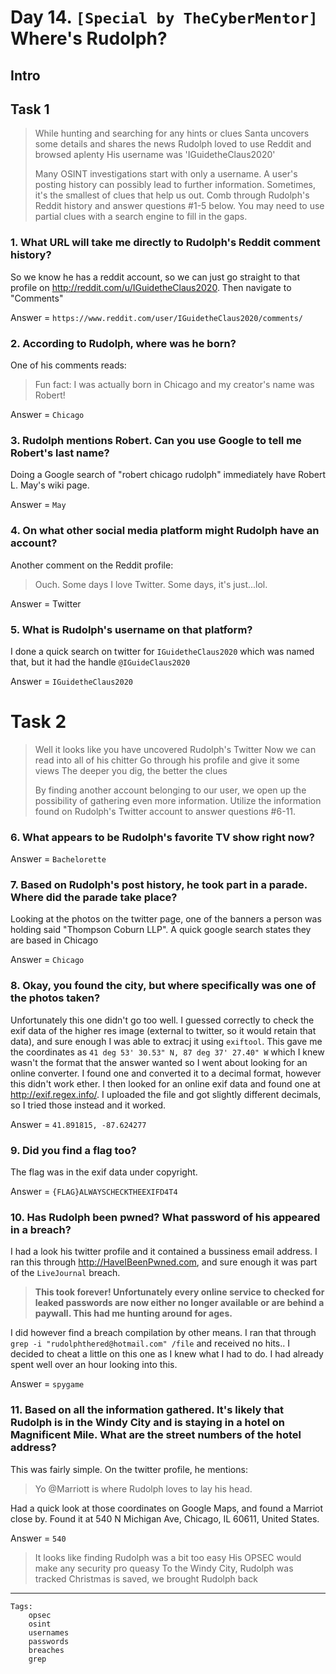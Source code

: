 # Day 14. `[Special by TheCyberMentor]` Where's Rudolph?
## Intro

## Task 1

>While hunting and searching for any hints or clues
>Santa uncovers some details and shares the news
>Rudolph loved to use Reddit and browsed aplenty
>His username was 'IGuidetheClaus2020'
>
>Many OSINT investigations start with only a username. A user's posting history can possibly lead to further information. Sometimes, it's the smallest of clues that help us out. Comb through Rudolph's Reddit history and answer questions #1-5 below. You may need to use partial clues with a search engine to fill in the gaps.

### 1. What URL will take me directly to Rudolph's Reddit comment history?

So we know he has a reddit account, so we can just go straight to that profile on http://reddit.com/u/IGuidetheClaus2020. Then navigate to "Comments"

Answer = `https://www.reddit.com/user/IGuidetheClaus2020/comments/`

### 2. According to Rudolph, where was he born?

One of his comments reads:
>Fun fact: I was actually born in Chicago and my creator's name was Robert!

Answer = `Chicago`

### 3. Rudolph mentions Robert.  Can you use Google to tell me Robert's last name?

Doing a Google search of "robert chicago rudolph" immediately have Robert L. May's wiki page.

Answer = `May`

### 4. On what other social media platform might Rudolph have an account?

Another comment on the Reddit profile:
>Ouch. Some days I love Twitter. Some days, it's just...lol.

Answer = Twitter

### 5. What is Rudolph's username on that platform?

I done a quick search on twitter for `IGuidetheClaus2020` which was named that, but it had the handle `@IGuideClaus2020`

Answer = `IGuidetheClaus2020`

# Task 2

>Well it looks like you have uncovered Rudolph's Twitter
>Now we can read into all of his chitter
>Go through his profile and give it some views
>The deeper you dig, the better the clues
>
>By finding another account belonging to our user, we open up the possibility of gathering even more information. Utilize the information found on Rudolph's Twitter account to answer questions #6-11.

### 6. What appears to be Rudolph's favorite TV show right now?

Answer = `Bachelorette`

### 7. Based on Rudolph's post history, he took part in a parade.  Where did the parade take place?

Looking at the photos on the twitter page, one of the banners a person was holding said "Thompson Coburn LLP". A quick google search states they are based in Chicago

Answer = `Chicago`

### 8. Okay, you found the city, but where specifically was one of the photos taken?

Unfortunately this one didn't go too well. I guessed correctly to check the exif data of the higher res image (external to twitter, so it would retain that data), and sure enough I was able to extracj it using `exiftool`. This gave me the coordinates as `41 deg 53' 30.53" N, 87 deg 37' 27.40" W` which I knew wasn't the format that the answer wanted so I went about looking for an online converter. I found one and converted it to a decimal format, however this didn't work ether. I then looked for an online exif data and found one at http://exif.regex.info/. I uploaded the file and got slightly different decimals, so I tried those instead and it worked.

Answer = `41.891815, -87.624277`

### 9. Did you find a flag too?

The flag was in the exif data under copyright.

Answer = `{FLAG}ALWAYSCHECKTHEEXIFD4T4`

### 10. Has Rudolph been pwned? What password of his appeared in a breach?

I had a look his twitter profile and it contained a bussiness email address. I ran this through http://HaveIBeenPwned.com, and sure enough it was part of the `LiveJournal` breach. 

>**This took forever! Unfortunately every online service to checked for leaked passwords are now either no longer available or are behind a paywall. This had me hunting around for ages.**

I did however find a breach compilation by other means. I ran that through `grep -i "rudolphthered@hotmail.com" /file` and received no hits.. I decided to cheat a little on this one as I knew what I had to do. I had already spent well over an hour looking into this.

Answer = `spygame`

### 11. Based on all the information gathered.  It's likely that Rudolph is in the Windy City and is staying in a hotel on Magnificent Mile.  What are the street numbers of the hotel address?

This was fairly simple. On the twitter profile, he mentions:

>Yo @Marriott is where Rudolph loves to lay his head.

Had a quick look at those coordinates on Google Maps, and found a Marriot close by. Found it at 540 N Michigan Ave, Chicago, IL 60611, United States.

Answer = `540`

>It looks like finding Rudolph was a bit too easy
>His OPSEC would make any security pro queasy
>To the Windy City, Rudolph was tracked
>Christmas is saved, we brought Rudolph back
---
```
Tags:
    opsec
    osint
    usernames
    passwords
    breaches
    grep
```
